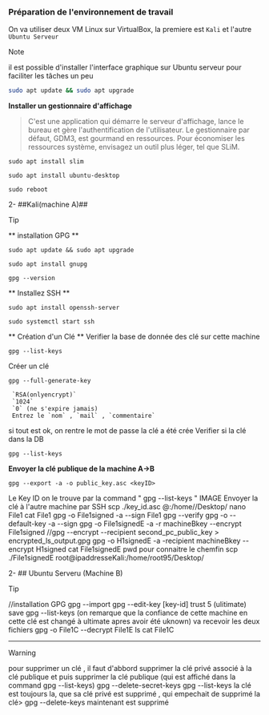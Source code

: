 
### Préparation de l'environnement de travail 

On va utiliser deux VM Linux sur VirtualBox, la premiere est `Kali` et l'autre `Ubuntu Serveur`

> [!NOTE]
> il est possible d'installer l'interface graphique sur Ubuntu serveur pour faciliter les tâches un peu<br>
> ```bash
> sudo apt update && sudo apt upgrade
> ```
> **Installer un gestionnaire d'affichage** <br>
> >  C'est une application qui démarre le serveur d'affichage, lance le bureau et gère l'authentification de l'utilisateur. Le gestionnaire par défaut, GDM3, est gourmand en ressources. Pour économiser les ressources système, envisagez un outil plus léger, tel que SLiM.
> ```
> sudo apt install slim
> ```
> ```
> sudo apt install ubuntu-desktop
> ```
> ```
> sudo reboot
> ```

2- ##Kali(machine A)##

> [!TIP]
> ** installation GPG **
> ```
> sudo apt update && sudo apt upgrade
> ```
> ```
> sudo apt install gnupg
> ```
> ```
> gpg --version
> ```
> ** Installez SSH **
> ```
> sudo apt install openssh-server
> ```
> ```
> sudo systemctl start ssh
> ```
> ** Création d'un Clé **
> Verifier la base de donnée des clé sur cette machine
> ```
> gpg --list-keys
> ```
> Créer un clé
> ```
> gpg --full-generate-key
> ```
> ```
>  `RSA(onlyencrypt)`
>  `1024`
>  `0` (ne s'expire jamais) 
>  Entrez le `nom` , `mail` , `commentaire`
> ```
>  si tout est ok, on rentre le mot de passe
> la clé a été crée
> Verifier si la clé dans la DB
> ```
> gpg --list-keys
> ```
> **Envoyer la clé publique de la machine A->B**
> ```
> gpg --export -a -o public_key.asc <keyID>
> ```
> Le Key ID on le trouve par la command " gpg --list-keys "
> IMAGE
> Envoyer la clé à l'autre machine par SSH 
> scp ./key_id.asc  <ubuntuUserName>@<addresseIp>:/home/<ubuntuUserName>/Desktop/
> nano File1
> cat File1
> gpg -o File1signed -a --sign File1
> gpg --verify <fileName>
> gpg -o <outPutFile> --default-key  <keyiDtoSign> -a --sign <fileToSign>
> gpg -o File1signedE -a -r machineBkey --encrypt File1signed 
> //gpg --encrypt --recipient second_pc_public_key > encrypted_ls_output.gpg
> gpg -o H1signedE -a -recipient machineBkey --encrypt H1signed 
> cat File1signedE
> pwd pour connaitre le chemfin
> scp ./File1signedE  root@ipaddresseKali:/home/root95/Desktop/

2- ## Ubuntu Serveru (Machine B)

> [!TIP]
> //installation GPG
> gpg --import <fichierCle>
> gpg --edit-key [key-id]
> trust
> 5
> (ulitimate)
> save
> gpg --list-keys
> (on remarque que la confiance de cette machine en cette clé est changé à ultimate apres avoir été uknown)
> va recevoir les deux fichiers
> gpg -o File1C --decrypt File1E
> ls
> cat File1C

***

> [!WARNING]
> pour supprimer un clé , il faut d'abbord supprimer la clé privé associé à la clé publique et puis supprimer la clé publique (qui est affiché dans la command gpg --list-keys)
> gpg --delete-secret-keys <ClePubliqueASupprime>
> gpg --list-keys 
> la clé est toujours la, que sa clé privé est supprimé , qui empechait de supprimé la clé>
> gpg --delete-keys <ClePubliqueASupprime>
> maintenant est supprimé
